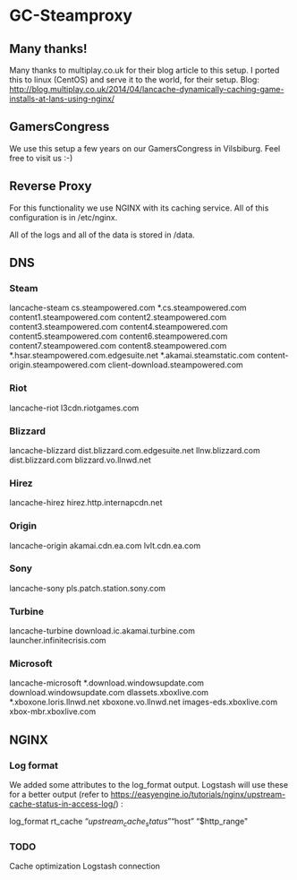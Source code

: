 # GC-Steamproxy

## Many thanks!
Many thanks to multiplay.co.uk for their blog article to this setup. I ported this to linux (CentOS) and serve it to the world, for their setup.
Blog: http://blog.multiplay.co.uk/2014/04/lancache-dynamically-caching-game-installs-at-lans-using-nginx/

## GamersCongress
We use this setup a few years on our GamersCongress in Vilsbiburg. Feel free to visit us :-)

## Reverse Proxy
For this functionality we use NGINX with its caching service. All of this configuration is in /etc/nginx.

All of the logs and all of the data is stored in /data.

## DNS
### Steam
lancache-steam cs.steampowered.com *.cs.steampowered.com content1.steampowered.com content2.steampowered.com content3.steampowered.com content4.steampowered.com content5.steampowered.com content6.steampowered.com content7.steampowered.com content8.steampowered.com *.hsar.steampowered.com.edgesuite.net *.akamai.steamstatic.com content-origin.steampowered.com client-download.steampowered.com

### Riot
lancache-riot l3cdn.riotgames.com

### Blizzard
lancache-blizzard dist.blizzard.com.edgesuite.net llnw.blizzard.com dist.blizzard.com blizzard.vo.llnwd.net

### Hirez
lancache-hirez hirez.http.internapcdn.net

### Origin
lancache-origin akamai.cdn.ea.com lvlt.cdn.ea.com

### Sony
lancache-sony pls.patch.station.sony.com

### Turbine
lancache-turbine download.ic.akamai.turbine.com launcher.infinitecrisis.com

### Microsoft
lancache-microsoft *.download.windowsupdate.com download.windowsupdate.com dlassets.xboxlive.com *.xboxone.loris.llnwd.net xboxone.vo.llnwd.net images-eds.xboxlive.com xbox-mbr.xboxlive.com

## NGINX
### Log format
We added some attributes to the log_format output. Logstash will use these for a better output (refer to https://easyengine.io/tutorials/nginx/upstream-cache-status-in-access-log/) :

   log_format rt_cache “$upstream_cache_status” “$host” “$http_range"

### TODO
Cache optimization
Logstash connection
